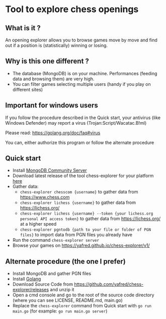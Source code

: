# Tool to explore chess openings 

## What is it ?

An opening explorer allows you to browse games move by move and find out if a position is (statistically) winning or losing.

## Why is this one different ?

  * The database (MongoDB) is on your machine. Performances (feeding data and browsing them) are very high. 
  * You can filter games selecting multiple users (handy if you play on different sites)

## Important for windows users

If you follow the procedure described in the Quick start, your antivirus (like Windows Defender) may report a virus (Trojan:Script/Wacatac.B!ml)

Please read: https://golang.org/doc/faq#virus

You can, either authorize this program or follow the alternate procedure

## Quick start
  * Install [MongoDB Community Server](https://www.mongodb.com/try/download/community)
  * Download latest release of the tool chess-explorer for your platform [here](https://github.com/yafred/chess-explorer/releases)
  * Gather data:
    * `chess-explorer chesscom {username}` to gather data from https://www.chess.com
    * `chess-explorer lichess {username}` to gather data from https://lichess.org/
    * `chess-explorer lichess {username} --token {your lichess.org personal API access token}` to gather data from https://lichess.org/ at a higher speed
    * `chess-explorer pgntodb {path to your file or folder of PGN files}` to import data from PGN files you already have
  * Run the command `chess-explorer server` 
  * Browse your games on https://yafred.github.io/chess-explorer/v1/

## Alternate procedure (the one I prefer)
  * Install MongoDB and gather PGN files
  * Install [Golang](https://golang.org/doc/install) 
  * Download Source Code from https://github.com/yafred/chess-explorer/releases and unzip it
  * Open a cmd console and go to the root of the source code directory (where you can see LICENSE, README.md, main.go)
  * Replace the `chess-explorer` command from Quick start with `go run main.go` (for example: `go run main.go server`)

